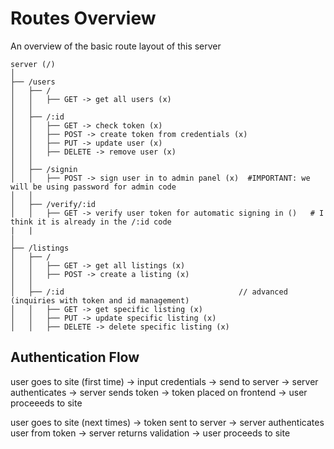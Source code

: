 # Routes Overview

An overview of the basic route layout of this server

```(text)
server (/)
│
├── /users
│   ├── /
│   │   ├── GET -> get all users (x)
│   │
│   ├── /:id
│   │   ├── GET -> check token (x)
│   │   ├── POST -> create token from credentials (x)
│   │   ├── PUT -> update user (x)
│   │   ├── DELETE -> remove user (x)
│   │
│   ├── /signin
│   │   ├── POST -> sign user in to admin panel (x)  #IMPORTANT: we will be using password for admin code
│   │
│   ├── /verify/:id
│   │   ├── GET -> verify user token for automatic signing in ()   # I think it is already in the /:id code
|   |
│
├── /listings
│   ├── /
│   │   ├── GET -> get all listings (x)
│   │   ├── POST -> create a listing (x)
│   │
│   ├── /:id                                       // advanced (inquiries with token and id management)
│   │   ├── GET -> get specific listing (x)
│   │   ├── PUT -> update specific listing (x)
│   │   ├── DELETE -> delete specific listing (x)
```

## Authentication Flow

user goes to site (first time) -> input credentials -> send to server -> server authenticates -> server sends token -> token placed on frontend -> user proceeeds to site

user goes to site (next times) -> token sent to server -> server authenticates user from token -> server returns validation -> user proceeds to site
